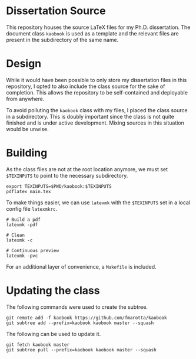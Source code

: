# Dissertation Source

This repository houses the source LaTeX files for my Ph.D. dissertation. The document class `kaobook` is used as a template and the relevant files are present in the subdirectory of the same name. 

# Design

While it would have been possible to only store my dissertation files in this repository, I opted to also include the class source for the sake of completion. This allows the repository to be self-contained and deployable from anywhere.

To avoid polluting the `kaobook` class with my files, I placed the class source in a subdirectory. This is doubly important since the class is not quite finished and is under active development. Mixing sources in this situation would be unwise. 

# Building

As the class files are not at the root location anymore, we must set `$TEXINPUTS` to point to the necessary subdirectory.

```
export TEXINPUTS=$PWD/kaobook:$TEXINPUTS
pdflatex main.tex
```

To make things easier, we can use `latexmk` with the `$TEXINPUTS` set in a local config file `latexmkrc`.

```
# Build a pdf
latexmk -pdf

# Clean 
latexmk -c

# Continuous preview
latexmk -pvc
```

For an additional layer of convenience, a `Makefile` is included.

# Updating the class

The following commands were used to create the subtree.

```
git remote add -f kaobook https://github.com/fmarotta/kaobook
git subtree add --prefix=kaobook kaobook master --squash
```

The following can be used to update it. 

```
git fetch kaobook master
git subtree pull --prefix=kaobook kaobook master --squash
```
